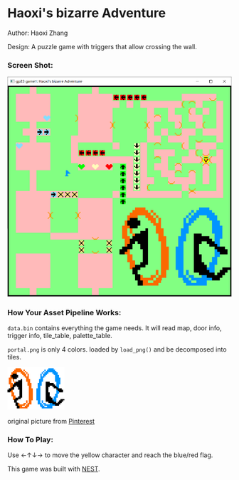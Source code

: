 # Haoxi's bizarre Adventure

Author: Haoxi Zhang

Design: A puzzle game with triggers that allow crossing the wall.

### Screen Shot:

![Screen Shot](screenshot.png)

### How Your Asset Pipeline Works:

`data.bin` contains everything the game needs. It will read map, door info, trigger info, tile_table, palette_table.

`portal.png` is only 4 colors.  loaded by `load_png()` and be decomposed into tiles.

![](assets/portal.png)

original picture from [Pinterest](https://www.pinterest.com/pin/minecraft-pixel-art-templates-portal-two--532621093403996865/)

### How To Play:

Use ←↑↓→ to move the yellow character and reach the blue/red flag.

This game was built with [NEST](NEST.md).





